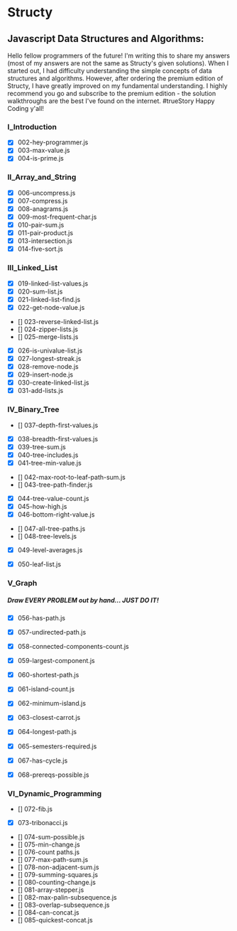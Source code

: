 # Structy
## Javascript Data Structures and Algorithms:

Hello fellow programmers of the future! 
I'm writing this to share my answers (most of my answers are not the same as Structy's given solutions).
When I started out, I had difficulty understanding the simple concepts of data structures and algorithms.
However, after ordering the premium edition of Structy, I have greatly improved on my fundamental understanding.
I highly recommend you go and subscribe to the premium edition - the solution walkthroughs are the best I've found on the internet. #trueStory
Happy Coding y'all! 

### I_Introduction
- [x] 002-hey-programmer.js
- [x] 003-max-value.js
- [x] 004-is-prime.js

### II_Array_and_String
- [x] 006-uncompress.js
- [x] 007-compress.js
- [x] 008-anagrams.js
- [x] 009-most-frequent-char.js
- [x] 010-pair-sum.js
- [x] 011-pair-product.js
- [x] 013-intersection.js
- [x] 014-five-sort.js

### III_Linked_List
- [x] 019-linked-list-values.js
- [x] 020-sum-list.js
- [x] 021-linked-list-find.js
- [x] 022-get-node-value.js
- [] 023-reverse-linked-list.js
- [] 024-zipper-lists.js
- [] 025-merge-lists.js
- [x] 026-is-univalue-list.js
- [x] 027-longest-streak.js
- [x] 028-remove-node.js
- [x] 029-insert-node.js
- [x] 030-create-linked-list.js
- [x] 031-add-lists.js

### IV_Binary_Tree
- [] 037-depth-first-values.js
- [x] 038-breadth-first-values.js
- [x] 039-tree-sum.js
- [x] 040-tree-includes.js
- [x] 041-tree-min-value.js
- [] 042-max-root-to-leaf-path-sum.js
- [] 043-tree-path-finder.js
- [x] 044-tree-value-count.js
- [x] 045-how-high.js
- [x] 046-bottom-right-value.js
- [] 047-all-tree-paths.js
- [] 048-tree-levels.js
- [x] 049-level-averages.js
- [x] 050-leaf-list.js


### V_Graph
##### Draw EVERY PROBLEM out by hand... JUST DO IT!
- [x] 056-has-path.js
- [x] 057-undirected-path.js
- [x] 058-connected-components-count.js
- [x] 059-largest-component.js
- [x] 060-shortest-path.js 
- [x] 061-island-count.js
- [x] 062-minimum-island.js
- [x] 063-closest-carrot.js
- [x] 064-longest-path.js
- [x] 065-semesters-required.js

- [x] 067-has-cycle.js
- [x] 068-prereqs-possible.js

### VI_Dynamic_Programming
- [] 072-fib.js
- [x] 073-tribonacci.js
- [] 074-sum-possible.js
- [] 075-min-change.js
- [] 076-count paths.js
- [] 077-max-path-sum.js
- [] 078-non-adjacent-sum.js
- [] 079-summing-squares.js
- [] 080-counting-change.js
- [] 081-array-stepper.js
- [] 082-max-palin-subsequence.js
- [] 083-overlap-subsequence.js
- [] 084-can-concat.js
- [] 085-quickest-concat.js
